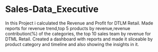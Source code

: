 # Sales-Data_Executive
In this Project i calculated the Revenue and Profit for DTLM Retail. Made reports for revenue trend,top 5 products by revenue,revenue contribution(%) of the categories, the top 10 sales team by revenue for DTML Retail. Created a dashboard with reports and made it sliceable by product category and timeline and also showing the insights in it.
